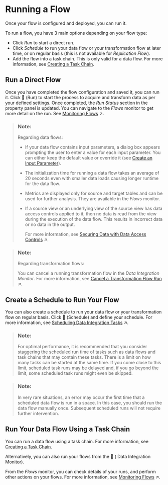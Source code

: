 <!-- loio5b591d4998fa4a148750016a29ada91e -->

<link rel="stylesheet" type="text/css" href="../css/sap-icons.css"/>

# Running a Flow

Once your flow is configured and deployed, you can run it.

To run a flow, you have 3 main options depending on your flow type:

-   Click *Run* to start a direct run.
-   Click *Schedule* to run your data flow or your transformation flow at later time, or on regular basis \(this is not available for *Replication Flow*\).
-   Add the flow into a task chain. This is only valid for a data flow. For more information, see [Creating a Task Chain](creating-a-task-chain-d1afbc2.md).



<a name="loio5b591d4998fa4a148750016a29ada91e__section_kxy_dq3_pzb"/>

## Run a Direct Flow

Once you have completed the flow configuration and saved it, you can run it. Click <span class="FPA-icons"></span> \(Run\) to start the process to acquire and transform data as per your defined settings. Once completed, the *Run Status* section in the property panel is updated. You can navigate to the *Flows* monitor to get more detail on the run. See [Monitoring Flows](https://help.sap.com/viewer/9f36ca35bc6145e4acdef6b4d852d560/DEV_CURRENT/en-US/b661ea0766a24c7d839df950330a89fd.html "In the Flows monitor, you can find all the deployed flows per space.") :arrow_upper_right:.

> ### Note:  
> Regarding data flows:
> 
> -   If your data flow contains input parameters, a dialog box appears prompting the user to enter a value for each input parameter. You can either keep the default value or override it \(see [Create an Input Parameter](create-an-input-parameter-a6fb3e7.md)\).
> 
> -   The initialization time for running a data flow takes an average of 20 seconds even with smaller data loads causing longer runtime for the data flow.
> -   Metrics are displayed only for source and target tables and can be used for further analysis. They are available in the *Flows* monitor.
> -   If a source view or an underlying view of the source view has data access controls applied to it, then no data is read from the view during the execution of the data flow. This results in incorrect data or no data in the output.
> 
>     For more information, see [Securing Data with Data Access Controls](https://help.sap.com/viewer/9f36ca35bc6145e4acdef6b4d852d560/DEV_CURRENT/en-US/a032e51c730147c7a1fcac125b4cfe14.html "Data access controls allow you to apply row-level security to your objects. When a data access control is applied to a data layer view or a business layer object, any user viewing its data will see only the rows for which they are authorized, based on the specified criteria.") :arrow_upper_right:.

> ### Note:  
> Regarding transformation flows:
> 
> You can cancel a running transformation flow in the *Data Integration Monitor*. For more information, see [Cancel a Transformation Flow Run](https://help.sap.com/viewer/9f36ca35bc6145e4acdef6b4d852d560/DEV_CURRENT/en-US/ab885f05210f4a52aebe8306c8cad083.html "You want to cancel a transformation flow that is running.") :arrow_upper_right:.



<a name="loio5b591d4998fa4a148750016a29ada91e__section_bqf_5q3_pzb"/>

## Create a Schedule to Run Your Flow

You can also create a schedule to run your data flow or your transformation flow on regular basis. Click <span class="FPA-icons"></span> \(Schedule\) and define your schedule. For more information, see [Scheduling Data Integration Tasks](https://help.sap.com/viewer/9f36ca35bc6145e4acdef6b4d852d560/DEV_CURRENT/en-US/7fa07621d9c0452a978cb2cc8e4cd2b1.html "Schedule data integration tasks to run periodically at a specified date or time.") :arrow_upper_right:.

> ### Note:  
> For optimal performance, it is recommended that you consider staggering the scheduled run time of tasks such as data flows and task chains that may contain these tasks. There is a limit on how many tasks can be started at the same time. If you come close to this limit, scheduled task runs may be delayed and, if you go beyond the limit, some scheduled task runs might even be skipped.

> ### Note:  
> In very rare situations, an error may occur the first time that a scheduled data flow is run in a space. In this case, you should run the data flow manually once. Subsequent scheduled runs will not require further intervention.



<a name="loio5b591d4998fa4a148750016a29ada91e__section_hh4_pr3_pzb"/>

## Run Your Data Flow Using a Task Chain

You can run a data flow using a task chain. For more information, see [Creating a Task Chain](creating-a-task-chain-d1afbc2.md).

Alternatively, you can also run your flows from the <span class="FPA-icons"></span> \( Data Integration Monitor\).

From the *Flows* monitor, you can check details of your runs, and perform other actions on your flows. For more information, see [Monitoring Flows](https://help.sap.com/viewer/9f36ca35bc6145e4acdef6b4d852d560/DEV_CURRENT/en-US/b661ea0766a24c7d839df950330a89fd.html "In the Flows monitor, you can find all the deployed flows per space.") :arrow_upper_right:.

